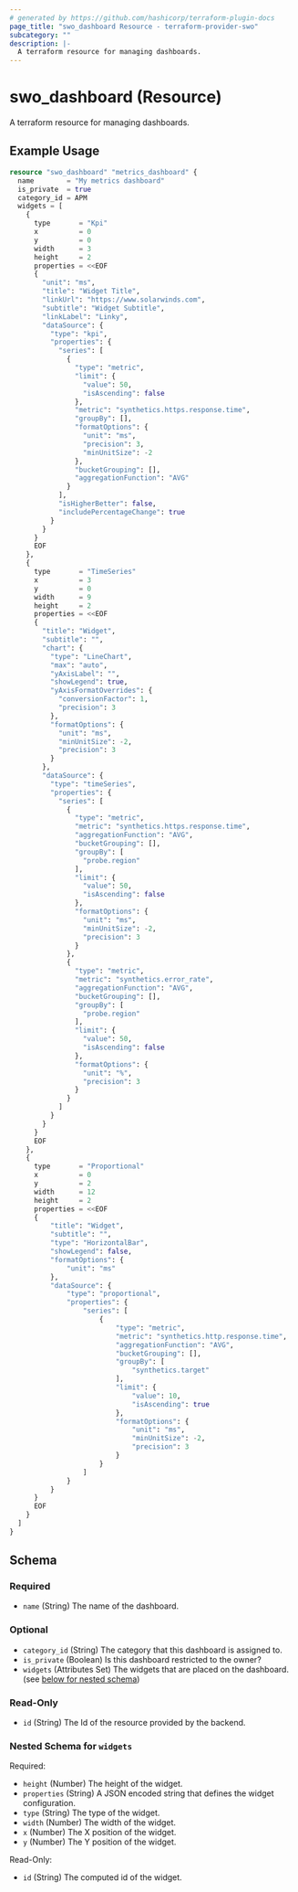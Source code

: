```yaml
---
# generated by https://github.com/hashicorp/terraform-plugin-docs
page_title: "swo_dashboard Resource - terraform-provider-swo"
subcategory: ""
description: |-
  A terraform resource for managing dashboards.
---
```


# swo_dashboard (Resource)

A terraform resource for managing dashboards.

## Example Usage

```terraform
resource "swo_dashboard" "metrics_dashboard" {
  name        = "My metrics dashboard"
  is_private  = true
  category_id = APM
  widgets = [
    {
      type       = "Kpi"
      x          = 0
      y          = 0
      width      = 3
      height     = 2
      properties = <<EOF
      {
        "unit": "ms",
        "title": "Widget Title",
        "linkUrl": "https://www.solarwinds.com",
        "subtitle": "Widget Subtitle",
        "linkLabel": "Linky",
        "dataSource": {
          "type": "kpi",
          "properties": {
            "series": [
              {
                "type": "metric",
                "limit": {
                  "value": 50,
                  "isAscending": false
                },
                "metric": "synthetics.https.response.time",
                "groupBy": [],
                "formatOptions": {
                  "unit": "ms",
                  "precision": 3,
                  "minUnitSize": -2
                },
                "bucketGrouping": [],
                "aggregationFunction": "AVG"
              }
            ],
            "isHigherBetter": false,
            "includePercentageChange": true
          }
        }
      }
      EOF
    },
    {
      type       = "TimeSeries"
      x          = 3
      y          = 0
      width      = 9
      height     = 2
      properties = <<EOF
      {
        "title": "Widget",
        "subtitle": "",
        "chart": {
          "type": "LineChart",
          "max": "auto",
          "yAxisLabel": "",
          "showLegend": true,
          "yAxisFormatOverrides": {
            "conversionFactor": 1,
            "precision": 3
          },
          "formatOptions": {
            "unit": "ms",
            "minUnitSize": -2,
            "precision": 3
          }
        },
        "dataSource": {
          "type": "timeSeries",
          "properties": {
            "series": [
              {
                "type": "metric",
                "metric": "synthetics.https.response.time",
                "aggregationFunction": "AVG",
                "bucketGrouping": [],
                "groupBy": [
                  "probe.region"
                ],
                "limit": {
                  "value": 50,
                  "isAscending": false
                },
                "formatOptions": {
                  "unit": "ms",
                  "minUnitSize": -2,
                  "precision": 3
                }
              },
              {
                "type": "metric",
                "metric": "synthetics.error_rate",
                "aggregationFunction": "AVG",
                "bucketGrouping": [],
                "groupBy": [
                  "probe.region"
                ],
                "limit": {
                  "value": 50,
                  "isAscending": false
                },
                "formatOptions": {
                  "unit": "%",
                  "precision": 3
                }
              }
            ]
          }
        }
      }
      EOF
    },
    {
      type       = "Proportional"
      x          = 0
      y          = 2
      width      = 12
      height     = 2
      properties = <<EOF
      {
          "title": "Widget",
          "subtitle": "",
          "type": "HorizontalBar",
          "showLegend": false,
          "formatOptions": {
              "unit": "ms"
          },
          "dataSource": {
              "type": "proportional",
              "properties": {
                  "series": [
                      {
                          "type": "metric",
                          "metric": "synthetics.http.response.time",
                          "aggregationFunction": "AVG",
                          "bucketGrouping": [],
                          "groupBy": [
                              "synthetics.target"
                          ],
                          "limit": {
                              "value": 10,
                              "isAscending": true
                          },
                          "formatOptions": {
                              "unit": "ms",
                              "minUnitSize": -2,
                              "precision": 3
                          }
                      }
                  ]
              }
          }
      }
      EOF
    }
  ]
}
```

<!-- schema generated by tfplugindocs -->
## Schema

### Required

- `name` (String) The name of the dashboard.

### Optional

- `category_id` (String) The category that this dashboard is assigned to.
- `is_private` (Boolean) Is this dashboard restricted to the owner?
- `widgets` (Attributes Set) The widgets that are placed on the dashboard. (see [below for nested schema](#nestedatt--widgets))

### Read-Only

- `id` (String) The Id of the resource provided by the backend.

<a id="nestedatt--widgets"></a>
### Nested Schema for `widgets`

Required:

- `height` (Number) The height of the widget.
- `properties` (String) A JSON encoded string that defines the widget configuration.
- `type` (String) The type of the widget.
- `width` (Number) The width of the widget.
- `x` (Number) The X position of the widget.
- `y` (Number) The Y position of the widget.

Read-Only:

- `id` (String) The computed id of the widget.
